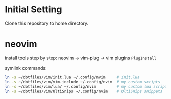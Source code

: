# Initial Setting

Clone this repository to home directory.


# neovim

install tools step by step: neovim -> vim-plug -> vim plugins `PlugInstall`

symlink commands:

```bash
ln -s ~/dotfiles/vim/init.lua ~/.config/nvim     # init.lua
ln -s ~/dotfiles/vim/vim-include ~/.config/nvim  # my custom scripts
ln -s ~/dotfiles/vim/lua/ ~/.config/nvim         # my custom lua scripts
ln -s ~/dotfiles/vim/UltiSnips ~/.config/nvim    # UltiSnips snippets
```

